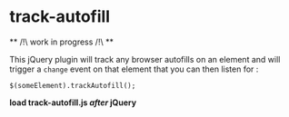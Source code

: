# track-autofill

** /!\ work  in progress /!\ **

This jQuery plugin will track any browser autofills on an element and will trigger a `change` event on that element that you can then listen for :

`$(someElement).trackAutofill();`

**load track-autofill.js *after* jQuery**

